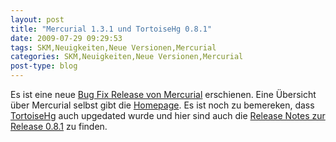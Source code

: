 ```yaml
---
layout: post
title: "Mercurial 1.3.1 und TortoiseHg 0.8.1"
date: 2009-07-29 09:29:53
tags: SKM,Neuigkeiten,Neue Versionen,Mercurial
categories: SKM,Neuigkeiten,Neue Versionen,Mercurial
post-type: blog
---
```

Es ist eine neue <a href="http://mercurial.selenic.com/wiki/WhatsNew#Version_1.3.1_-_2009-07-23">Bug Fix Release von Mercurial</a> erschienen. Eine Übersicht über Mercurial selbst gibt die <a href="http://mercurial.selenic.com/wiki/">Homepage</a>.
Es ist noch zu bemereken, dass <a href="http://bitbucket.org/tortoisehg/stable/wiki/Home">TortoiseHg</a> auch upgedated wurde und hier sind auch die <a href="http://bitbucket.org/tortoisehg/stable/wiki/ReleaseNotes#release-081">Release Notes zur Release 0.8.1</a> zu finden.
